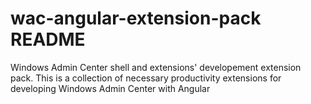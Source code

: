 # wac-angular-extension-pack README
Windows Admin Center shell and extensions' developement extension pack.
This is a collection of necessary productivity extensions for developing Windows Admin Center with Angular
